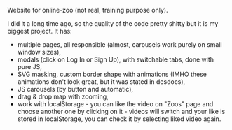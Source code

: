 Website for online-zoo (not real, training purpose only).

I did it a long time ago, so the quality of the code pretty shitty but it is my biggest project. It has:

- multiple pages, all responsible (almost, carousels work purely on small window sizes),
- modals (click on Log In or Sign Up), with switchable tabs, done with pure JS, 
- SVG masking, custom border shape with animations (IMHO these animations don't look great, but it was stated in desdocs),
- JS carousels (by button and automatic),
- drag & drop map with zooming,
- work with localStorage - you can like the video on "Zoos" page and choose another one by clicking on it - videos will switch and your like is stored in localStorage, you can check it by selecting liked video again.
